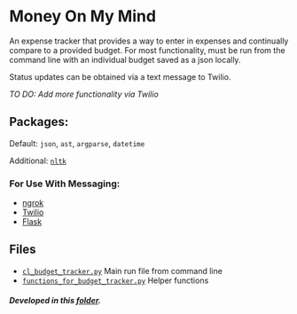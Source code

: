 # Money On My Mind

An expense tracker that provides a way to enter in expenses and continually compare to a provided budget. 
For most functionality, must be run from the command line with an individual budget saved as a json locally. 

Status updates can be obtained via a text message to Twilio. 

_TO DO: Add more functionality via Twilio_

## Packages: 
Default: `json`, `ast`, `argparse`, `datetime`

Additional: [`nltk`](https://www.nltk.org/install.html)

### For Use With Messaging:
- [ngrok](https://dashboard.ngrok.com/get-started/setup)
- [Twilio](https://www.twilio.com/)
- [Flask](https://flask.palletsprojects.com/en/1.1.x/)

## Files
- [`cl_budget_tracker.py`](https://github.com/natashamathur/jungle_gym/blob/master/money_on_my_mind/cl_budget_tracker.py) Main run file from command line
- [`functions_for_budget_tracker.py`](https://github.com/natashamathur/jungle_gym/blob/master/money_on_my_mind/functions_for_budget_tracker.py) Helper functions

##### Developed in this [folder](https://github.com/natashamathur/jungle_gym/tree/master/money_on_my_mind_development).
